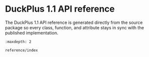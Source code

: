 # DuckPlus 1.1 API reference

The DuckPlus 1.1 API reference is generated directly from the source package so
every class, function, and attribute stays in sync with the published
implementation.

```{toctree}
:maxdepth: 2

reference/index
```
